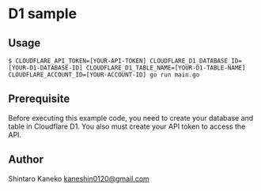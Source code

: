 # D1 sample

## Usage

```
$ CLOUDFLARE_API_TOKEN=[YOUR-API-TOKEN] CLOUDFLARE_D1_DATABASE_ID=[YOUR-D1-DATABASE-ID] CLOUDFLARE_D1_TABLE_NAME=[YOUR-D1-TABLE-NAME] CLOUDFLARE_ACCOUNT_ID=[YOUR-ACCOUNT-ID] go run main.go
```

## Prerequisite

Before executing this example code, you need to create your database and table in Cloudflare D1. You also must create your API token to access the API.

## Author

Shintaro Kaneko <kaneshin0120@gmail.com>
